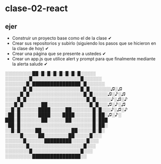 # clase-02-react

## ejer

* Construir un proyecto base como el de la clase ✔
* Crear sus repositorios y subirlo (siguiendo los pasos que se hicieron en la   clase de hoy) ✔
* Crear una página que se presente a ustedes ✔
* Crear un app.js que utilice alert y prompt para que finalmente mediante la alerta salude ✔

░░░░░░░░░██░█░█░█░█░█░█░█░░░░░
░░░░░░░░█░░░░░░░░░░░░░░░░█░░░░░░
░░░░░░░█░████████████████░█░░░░░░
░░░░░░█░█░░░░░░░░░░░░░░░░█░█░░░░░░░♫░♫
░░░░░█░█░░░░░░░░░░░░░░░░░░█░█░░░░░♫░♪░♫
░░░░█░█░░░░░░░░░░░░░░░░░░░░█░█░░░░░♪░♫░♪
░░░█░█░░░░░░██░░░░░░░░░░░░░░█░█░░░♫░♪░♫
░░█░█░░░░░░████░░░░░██░░░░░░░█░█░░░♪░♫░♪
░██░█░░░░░░████░░░░████░░░░░░█░██░♫░♪░
███░█░░░░░░░██░░░░░░██░░░░░░░█░███ 
░██░█░░░░░░░░░░░░░░░░░░░░░░░░█░██░
░░█░█░░░░░██░░░░░░░░░░██░░░░░█░█░
░░░░░█░░░░░██░░░░░░░░██░░░░░█░░░
░░░░░░█░░░░░░█████████░░░░░█░░░
░░░░░░░█░░░░░░░░░░░░░░░░░░█░░░
░░░░░░░░█░░░░░░░░░░░░░░░░█░░░
░░░░░░░░░████████████████░░


